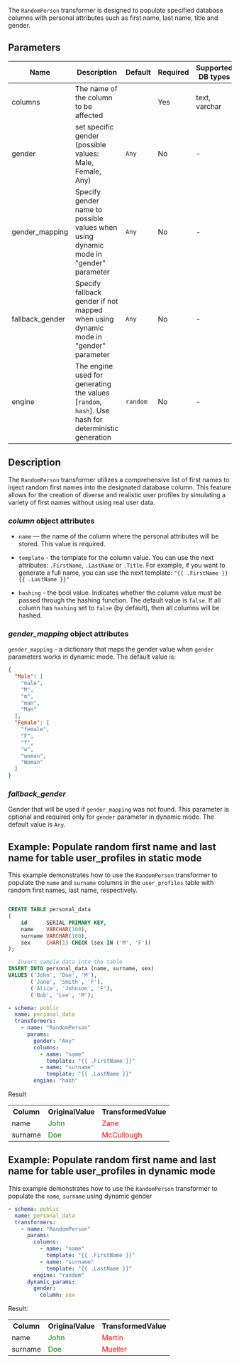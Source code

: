 The `RandomPerson` transformer is designed to populate specified database columns with personal attributes such as
first name, last name, title and gender.

## Parameters

| Name            | Description                                                                                         | Default  | Required | Supported DB types |
|-----------------|-----------------------------------------------------------------------------------------------------|----------|----------|--------------------|
| columns         | The name of the column to be affected                                                               |          | Yes      | text, varchar      |
| gender          | set specific gender (possible values: Male, Female, Any)                                            | `Any`    | No       | -                  |
| gender_mapping  | Specify gender name to possible values when using dynamic mode in "gender" parameter                | `Any`    | No       | -                  |
| fallback_gender | Specify fallback gender if not mapped when using dynamic mode in "gender" parameter                 | `Any`    | No       | -                  |
| engine          | The engine used for generating the values [`random`, `hash`]. Use hash for deterministic generation | `random` | No       | -                  |

## Description

The `RandomPerson` transformer utilizes a comprehensive list of first names to inject random first names into the
designated database column. This feature allows for the creation of diverse and realistic user profiles by
simulating a variety of first names without using real user data.

### *column* object attributes

* `name` — the name of the column where the personal attributes will be stored. This value is required.
* `template` - the template for the column value.
  You can use the next attributes: `.FirstName`, `.LastName` or `.Title`. For example, if you want to generate a full
  name, you can use the next template:
  `"{{ .FirstName }} {{ .LastName }}"`

* `hashing` - the bool value. Indicates whether the column value must be passed through the hashing function.
  The default value is `false`. If all column has `hashing` set to `false` (by default), then all columns will be
  hashed.

### *gender_mapping* object attributes

`gender_mapping` - a dictionary that maps the gender value when `gender` parameters works in dynamic mode.
The default value is:

```json
{
  "Male": [
    "male",
    "M",
    "m",
    "man",
    "Man"
  ],
  "Female": [
    "female",
    "F",
    "f",
    "w",
    "woman",
    "Woman"
  ]
}
```

### *fallback_gender*

Gender that will be used if `gender_mapping` was not found. This parameter is optional
and required only for `gender` parameter in dynamic mode. The default value is `Any`.

## Example: Populate random first name and last name for table user_profiles in static mode

This example demonstrates how to use the `RandomPerson` transformer to populate the `name` and `surname` columns in
the `user_profiles` table with random first names, last name, respectively.

```sql title="Create table user_profiles and insert data"

CREATE TABLE personal_data
(
    id      SERIAL PRIMARY KEY,
    name    VARCHAR(100),
    surname VARCHAR(100),
    sex     CHAR(1) CHECK (sex IN ('M', 'F'))
);

-- Insert sample data into the table
INSERT INTO personal_data (name, surname, sex)
VALUES ('John', 'Doe', 'M'),
       ('Jane', 'Smith', 'F'),
       ('Alice', 'Johnson', 'F'),
       ('Bob', 'Lee', 'M');
```

```yaml title="RandomPerson transformer example"
- schema: public
  name: personal_data
  transformers:
    - name: "RandomPerson"
      params:
        gender: "Any"
        columns:
          - name: "name"
            template: "{{ .FirstName }}"
          - name: "surname"
            template: "{{ .LastName }}"
        engine: "hash"
```

Result

<table>
<tr>
<th>Column</th><th>OriginalValue</th><th>TransformedValue</th>
</tr>
<tr>
<td>name</td><td><span style="color:green">John</span></td><td><span style="color:red">Zane</span></td>
</tr>
<tr>
<td>surname</td><td><span style="color:green">Doe</span></td><td><span style="color:red">McCullough</span></td>
</tr>
</table>

## Example: Populate random first name and last name for table user_profiles in dynamic mode

This example demonstrates how to use the `RandomPerson` transformer to populate the `name`, `surname` using dynamic
gender

```yaml title="RandomPerson transformer example with dynamic mode"
- schema: public
  name: personal_data
  transformers:
    - name: "RandomPerson"
      params:
        columns:
          - name: "name"
            template: "{{ .FirstName }}"
          - name: "surname"
            template: "{{ .LastName }}"
        engine: "random"
      dynamic_params:
        gender:
          column: sex
```

Result:

<table>
<tr>
<th>Column</th><th>OriginalValue</th><th>TransformedValue</th>
</tr>
<tr>
<td>name</td><td><span style="color:green">John</span></td><td><span style="color:red">Martin</span></td>
</tr>
<tr>
<td>surname</td><td><span style="color:green">Doe</span></td><td><span style="color:red">Mueller</span></td>
</tr>
</table>
